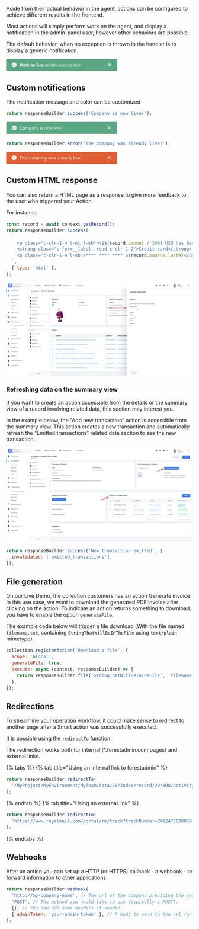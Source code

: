Aside from their actual behavior in the agent, actions can be configured to achieve different results in the frontend.

Most actions will simply perform work on the agent, and display a notification in the admin-panel user, however other behaviors are possible.

The default behavior, when no exception is thrown in the handler is to display a generic notification.

<img src="../../assets/actions-default-success-response.png" width="300">

## Custom notifications

The notification message and color can be customized

```javascript
return responseBuilder.success('Company is now live!');
```

<img src="../../assets/actions-custom-success-response.png" width="300">

```javascript
return responseBuilder.error('The company was already live!');
```

<img src="../../assets/actions-custom-error-response.png" width="300">

## Custom HTML response

You can also return a HTML page as a response to give more feedback to the user who triggered your Action.

For instance:

```javascript
const record = await context.getRecord();
return responseBuilder.success(
  `
    <p class="c-clr-1-4 l-mt l-mb">\$${record.amount / 100} USD has been successfuly charged.</p>
    <strong class="c-form__label--read c-clr-1-2">Credit card</strong>
    <p class="c-clr-1-4 l-mb">**** **** **** ${record.source.last4}</p>
  `,
  { type: 'html' },
);
```

![](../../assets/actions-html-response.png)

### Refreshing data on the summary view

If you want to create an action accessible from the details or the summary view of a record involving related data, this section may interest you.

In the example below, the “Add new transaction” action is accessible from the summary view. This action creates a new transaction and automatically refresh the “Emitted transactions” related data section to see the new transaction.

![](../../assets/actions-refresh-related.png)

```javascript
return responseBuilder.success('New transaction emitted', {
  invalidated: ['emitted_transactions'],
});
```

## File generation

On our Live Demo, the collection customers has an action Generate invoice. In this use case, we want to download the generated PDF invoice after clicking on the action. To indicate an action returns something to download, you have to enable the option `generateFile`.

The example code below will trigger a file download (With the file named `filename.txt`, containing `StringThatWillBeInTheFile` using `text/plain` mimetype).

```javascript
collection.registerAction('Download a file', {
  scope: 'Global',
  generateFile: true,
  execute: async (context, responseBuilder) => {
    return responseBuilder.file('StringThatWillBeInTheFile', 'filename.txt', 'text/plain');
  },
});
```

## Redirections

To streamline your operation workflow, it could make sense to redirect to another page after a Smart action was successfully executed.

It is possible using the `redirectTo` function.

The redirection works both for internal (\*.forestadmin.com pages) and external links.

{% tabs %} {% tab title="Using an internal link to forestadmin" %}

```javascript
return responseBuilder.redirectTo(
  '/MyProject/MyEnvironment/MyTeam/data/20/index/record/20/108/activity',
);
```

{% endtab %} {% tab title="Using an external link" %}

```javascript
return responseBuilder.redirectTo(
  'https://www.royalmail.com/portal/rm/track?trackNumber=ZW924750388GB',
);
```

{% endtabs %}

## Webhooks

After an action you can set up a HTTP (or HTTPS) callback - a webhook - to forward information to other applications.

```javascript
return responseBuilder.webhook(
  'http://my-company-name', // The url of the company providing the service.
  'POST', // The method you would like to use (typically a POST).
  {}, // You can add some headers if needed.
  { adminToken: 'your-admin-token' }, // A body to send to the url (only JSON supported).
);
```
